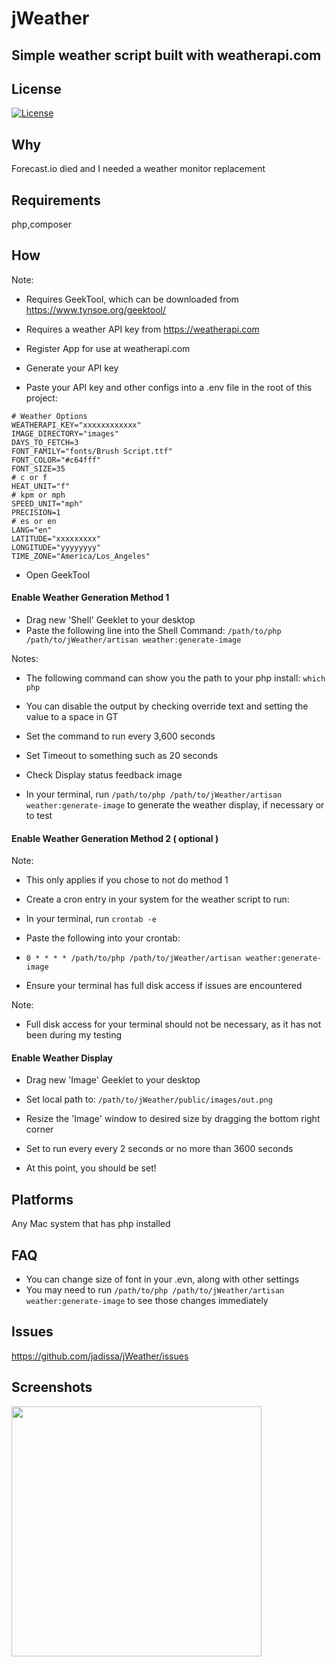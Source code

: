 # jWeather
## Simple weather script built with weatherapi.com

## License
[![License](https://img.shields.io/badge/license-GPL-blue)](LICENSE)

## Why
Forecast.io died and I needed a weather monitor replacement

## Requirements
php,composer

## How
Note:
- Requires GeekTool, which can be downloaded from https://www.tynsoe.org/geektool/
- Requires a weather API key from https://weatherapi.com

- Register App for use at weatherapi.com
- Generate your API key
- Paste your API key and other configs into a .env file in the root of this project:
```
# Weather Options
WEATHERAPI_KEY="xxxxxxxxxxxx"
IMAGE_DIRECTORY="images"
DAYS_TO_FETCH=3
FONT_FAMILY="fonts/Brush Script.ttf"
FONT_COLOR="#c64fff"
FONT_SIZE=35
# c or f
HEAT_UNIT="f"
# kpm or mph
SPEED_UNIT="mph"
PRECISION=1
# es or en
LANG="en"
LATITUDE="xxxxxxxxx"
LONGITUDE="yyyyyyyy"
TIME_ZONE="America/Los_Angeles"
```

- Open GeekTool

#### Enable Weather Generation Method 1
- Drag new 'Shell' Geeklet to your desktop
- Paste the following line into the Shell Command:
```/path/to/php /path/to/jWeather/artisan weather:generate-image```

Notes:
- The following command can show you the path to your php install:
```which php```
- You can disable the output by checking override text and setting the value to a space in GT

- Set the command to run every 3,600 seconds
- Set Timeout to something such as 20 seconds
- Check Display status feedback image
- In your terminal, run ```/path/to/php /path/to/jWeather/artisan weather:generate-image``` to generate the weather display, if necessary or to test

#### Enable Weather Generation Method 2 ( optional )
Note:
- This only applies if you chose to not do method 1

- Create a cron entry in your system for the weather script to run:
- In your terminal, run ```crontab -e```
- Paste the following into your crontab:
- ```0 * * * * /path/to/php /path/to/jWeather/artisan weather:generate-image```
- Ensure your terminal has full disk access if issues are encountered

Note:
- Full disk access for your terminal should not be necessary, as it has not been during my testing

#### Enable Weather Display
- Drag new 'Image' Geeklet to your desktop
- Set local path to: ```/path/to/jWeather/public/images/out.png```

- Resize the 'Image' window to desired size by dragging the bottom right corner
- Set to run every every 2 seconds or no more than 3600 seconds
- At this point, you should be set!

## Platforms
Any Mac system that has php installed

## FAQ
- You can change size of font in your .evn, along with other settings
- You may need to run ```/path/to/php /path/to/jWeather/artisan weather:generate-image``` to see those changes immediately

## Issues
https://github.com/jadissa/jWeather/issues

## Screenshots
<p float="left">
  <img src="screenshots/1.png" width="400" />
</p>